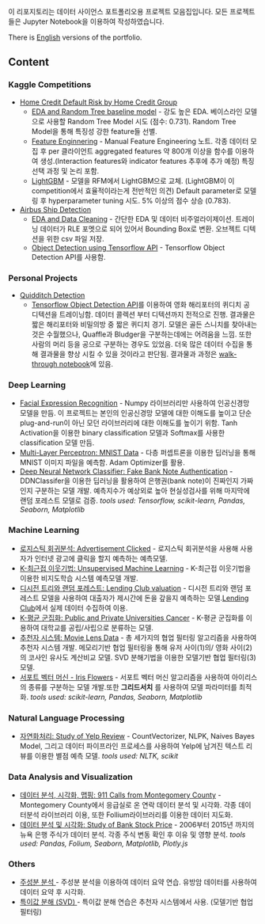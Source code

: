 이 리포지토리는 데이터 사이언스 포트폴리오용 프로젝트 모음집입니다.
모든 프로젝트들은 Jupyter Notebook을 이용하여 작성하였습니다.

There is [English](https://github.com/RangDuk/data-science-portfolio/blob/master/README.md) versions of the portfolio.

## Content

### Kaggle Competitions
* [Home Credit Default Risk by Home Credit Group](https://www.kaggle.com/c/home-credit-default-risk)
    * [EDA and Random Tree baseline model](https://github.com/RangDuk/data-science-portfolio/blob/master/201808%20-%20Home%20Credit%20Default%20Risk/Home%20Credit%20Default%20Risk%20-%20EDA.ipynb) - 강도 높은 EDA. 베이스라인 모델으로 사용할 Random Tree Model 시도 (점수: 0.731). Random Tree Model을 통해 특징성 강한 feature들 선별.
    * [Feature Enginnering](https://github.com/RangDuk/data-science-portfolio/blob/master/201808%20-%20Home%20Credit%20Default%20Risk/Home%20Credit%20Default%20Risk%20-%20Feature%20Engineering.ipynb) - Manual Feature Engineering 노트. 각종 데이터 모집 후 per 클라이언트 aggregated features 약 800개 이상을 함수를 이용하여 생성.(Interaction features와 indicator features 추후에 추가 예정) 특징 선택 과정 및 논리 포함.
    * [LightGBM](https://github.com/RangDuk/data-science-portfolio/blob/master/201808%20-%20Home%20Credit%20Default%20Risk/Home%20Credit%20Default%20Risk%20-%20LightGBM.ipynb) - 모델을 RFM에서 LightGBM으로 교체. (LightGBM이 이 competition에서 효율적이라는게 전반적인 의견) Default parameter로 모델링 후 hyperparameter tuning 시도. 5% 이상의 점수 상승 (0.783).
* [Airbus Ship Detection](https://www.kaggle.com/c/home-credit-default-risk)
    * [EDA and Data Cleaning]() - 간단한 EDA 및 데이터 비주얼라이제이션. 트레이닝 데이터가 RLE 포멧으로 되어 있어서 Bounding Box로 변환. 오브젝트 디텍션을 위한 csv 파일 저장.
    * [Object Detection using Tensorflow API]() - Tensorflow Object Detection API를 사용함.  

### Personal Projects
* [Quidditch Detection]()
    * [Tensorflow Object Detection API](https://github.com/tensorflow/models/tree/master/research/object_detection)를 이용하여 영화 해리포터의 퀴디치 공 디텍션을 트레이닝함. 데이터 콜렉션 부터 디텍션까지 전적으로 진행. 결과물은 짧은 해리포터와 비밀의방 중 짧은 퀴디치 경기. 모델은 골든 스니치를 찾아내는 것은 수월했으나, Quaffle과 Bludger을 구분하는데에는 어려움을 느낌. 또한 사람의 머리 등을 공으로 구분하는 경우도 있었음. 더욱 많은 데이터 수집을 통해 결과물을 향상 시킬 수 있을 것이라고 판단됨. 결과물과 과정은 [walk-through notebook]()에 있음.

### Deep Learning
* [Facial Expression Recognition](https://github.com/RangDuk/data-science-portfolio/blob/master/Facial%20Expression%20Recognition.ipynb) - Numpy 라이브러리만 사용하여 인공신경망 모델을 만듬. 이 프로젝트는 본인의 인공신경망 모델에 대한 이해도를 높이고 단순 plug-and-run이 아닌 모던 라이브러리에 대한 이해도를 높이기 위함. Tanh Activation을 이용한 binary classification 모델과 Softmax를 사용한 classification 모델 만듬.
* [Multi-Layer Perceptron: MNIST Data](https://github.com/RangDuk/data-science-portfolio/blob/master/Multi-Layer%20Perceptron%20-%20MNIST%20data.ipynb) - 다층 퍼셉트론을 이용한 딥러닝을 통해 MNIST 이미지 파일을 예측함. Adam Optimizer를 활용.  
* [Deep Neural Network Classifier: Fake Bank Note Authentication](https://github.com/RangDuk/data-science-portfolio/blob/master/Deep%20Neural%20Network%20Classifier%20-%20Fake%20Bank%20Note%20Authentication.ipynb) - DDNClassifer을 이용한 딥러닝을 활용하여 은행권(bank note)이 진짜인지 가짜인지 구분하는 모델 개발. 예측지수가 예상외로 높아 현실성검사를 위해 마지막에 랜덤 포레스트 모델로 검증.
*tools used: Tensorflow, scikit-learn, Pandas, Seaborn, Matplotlib*

### Machine Learning
* [로지스틱 회귀분석: Advertisement Clicked](https://github.com/RangDuk/data-science-portfolio/blob/master/Logistic%20Regression%20-%20Is%20the%20Advertisement%20Clicked.ipynb) - 로지스틱 회귀분석을 사용해 사용자가 인터넷 광고에 클릭을 할지 예측하는 예측모델.
* [K-최근접 이웃기법: Unsupervised Machine Learning](https://github.com/RangDuk/data-science-portfolio/blob/master/K%20Nearest%20Neighbors%20-%20Classified%20Dataset.ipynb) - K-최근접 이웃기법을 이용한 비지도학습 시스템 예측모델 개발.
* [디시전 트리와 랜덤 포레스트: Lending Club valuation](https://github.com/RangDuk/data-science-portfolio/blob/master/Decision%20Trees%20and%20Random%20Forest%20-%20'Who%20wants%20my%20money'%20%20Lending%20Club.ipynb) - 디시전 트리와 랜덤 포레스트 모델을 사용하여 대출자가 제시간에 돈을 갚을지 예측하는 모델.[Lending Club](https://www.lendingclub.com/info/download-data.action)에서 실제 데이터 수집하여 이용.
* [K-평균 군집화: Public and Private Universities Cancer](https://github.com/RangDuk/data-science-portfolio/blob/master/K%20Means%20Clustering%20Project%20.ipynb) - K-평균 군집화를 이용하여 대학교를 공립/사립으로 분류하는 모델.
* [추천자 시스템: Movie Lens Data](https://github.com/RangDuk/data-science-portfolio/blob/master/Recommender%20Systems%20-%20Collaborative%20Filtering%20on%20Movie%20Lens%20Data%20Set.ipynb) - 총 세가지의 협업 필터링 알고리즘을 사용하여 추천자 시스템 개발. 메모리기반 협업 필터링을 통해 유저 사이(1)의/ 영화 사이(2)의 코사인 유사도 계산비교 모델. SVD 분해기법을 이용한 모델기반 협업 필터링(3) 모델.
* [서포트 벡터 머신 - Iris Flowers](https://github.com/RangDuk/data-science-portfolio/blob/master/Support%20Vector%20Machines%20-%20Iris%20Flower%20Data%20Set.ipynb) - 서포트 벡터 머신 알고리즘을 사용하여 아이리스의 종류를 구분하는 모델 개발.또한 **그리드서치** 를 사용하여 모델 파라미터를 최적화.
*tools used: scikit-learn, Pandas, Seaborn, Matplotlib*

### Natural Language Processing
* [자연화처리: Study of Yelp Review](https://github.com/RangDuk/data-science-portfolio/blob/master/NLP%20-%20Yelp%20Review.ipynb) - CountVectorizer, NLPK, Naives Bayes Model, 그리고 데이터 파이프라인 프로세스를 사용하여 Yelp에 남겨진 텍스트 리뷰를 이용한 별점 예측 모델.
*tools used: NLTK, scikit*

### Data Analysis and Visualization
* [데이터 분석, 시각화, 맵핑: 911 Calls from Montegomery County](https://github.com/RangDuk/data-science-portfolio/blob/master/EDA%20-%20911%20Calls%20from%20Montgomery%20County.ipynb) - Montegomery County에서 응급실로 온 연락 데이터 분석 및 시각화. 각종 데이터분석 라이브러리 이용, 또한 Follium라이브러리를 이용한 데이터 지도화.
* [데이터 분석 및 시각화: Study of Bank Stock Price](https://github.com/RangDuk/data-science-portfolio/blob/master/EDA%20-%20Bank%20Stock%20Price.ipynb) - 2006부터 2015년 까지의 뉴욕 은행 주식가 데이터 분석. 각종 주식 변동 확인 후 이유 및 영향 분석.
*tools used: Pandas, Folium, Seaborn, Matplotlib, Plotly.js*

### Others
* [주성분 분석 ](https://github.com/RangDuk/data-science-portfolio/blob/master/Principal%20Component%20Analysis.ipynb) - 주성분 분석을 이용하여 데이터 요약 연습. 유방암 데이터를 사용하여 데이터 요약 후 시각화.
* [특이값 분해 (SVD) ](https://github.com/RangDuk/data-science-portfolio/blob/master/Recommender%20Systems%20-%20Collaborative%20Filtering%20on%20Movie%20Lens%20Data%20Set.ipynb) - 특이값 분해 연습은 추천자 시스템에서 사용. (모델기반 협업 필터링)
